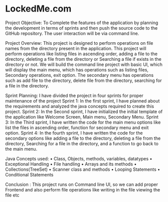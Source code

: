 # LockedMe.com

Project Objective:
To Complete the features of the application by planning the development in terms of sprints
and then push the source code to the GitHub repository. The user interaction will be via
command line.

Project Overview:
This project is designed to perform operations on file names from the directory present in
the application. This project will perform operations like listing files in ascending order,
adding a file to the directory, deleting a file from the directory or Searching a file if exists in
the directory or not. We will build the command line project with basic UI, which will display
the main menu, which has operations such as listing files, Secondary operations, exit option.
The secondary menu has operations such as add file to the directory, delete file from the
directory, searching for a file in the directory.

Sprint Planning:
I have divided the project in four sprints for proper maintenance of the project
Sprint 1: In the first sprint, I have planned about the requirements and analyzed the java
concepts required to create this project.
Sprint 2: In the Second sprint, I have initialized the initial template of the application like
Welcome Screen, Main menu, Secondary Menu.
Sprint 3: In the Third sprint, I have written the code for the main menu options like list the
files in ascending order, function for secondary menu and exit option.
Sprint 4: In the fourth sprint, I have written the code for the secondary options like adding a
file to the directory, deleting a file from the directory, Searching for a file in the directory,
and a function to go back to the main menu.

Java Concepts used:
• Class, Objects, methods, variables, datatypes
• Exceptional Handling
• File handling
• Arrays and its methods
• Collections(TreeSet)
• Scanner class and methods
• Looping Statements
• Conditional Statements


Conclusion : This project runs on Command line UI, so we can add proper Frontend and
also perform file operations like writing in the file viewing the file etc

